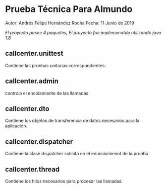 
# Prueba Técnica Para Almundo 
Autor: Andrés Felipe Hernández Rocha
Fecha: 11 Junio de 2019

_El proyecto posee 4 paquetes, El proyecto fue implemenatdo utilizando java 1.8_

## callcenter.unittest

Contiene las pruebas unitarias correspondientes.

## callcenter.admin

controla el encolamiento de las llamadas

## callcenter.dto

Contiene los objetos de transferencia de datos necesarios para la aplicación.

## callcenter.dispatcher

Contiene la clase dispatcher solicita en el enunciamienot de la prueba

##  callcenter.thread

Contiene los hilos necesarios para procesar las llamadas.



